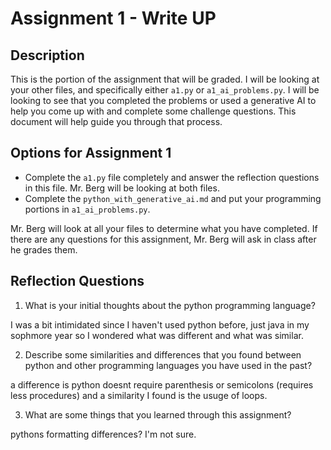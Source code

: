 # Assignment 1 - Write UP

## Description
This is the portion of the assignment that will be graded.  I will be looking at your other files, and specifically either `a1.py` or `a1_ai_problems.py`.  I will be looking to see that you completed the problems or used a generative AI to help you come up with and complete some challenge questions.  This document will help guide you through that process.

## Options for Assignment 1
- Complete the `a1.py` file completely and answer the reflection questions in this file.  Mr. Berg will be looking at both files.
- Complete the `python_with_generative_ai.md` and put your programming portions in `a1_ai_problems.py`.

Mr. Berg will look at all your files to determine what you have completed.  If there are any questions for this assignment, Mr. Berg will ask in class after he grades them.


## Reflection Questions

1. What is your initial thoughts about the python programming language?

I was a bit intimidated since I haven't used python before, just java in my sophmore year so I wondered what was different and what was similar. 


2. Describe some similarities and differences that you found between python and other programming languages you have used in the past?

a difference is python doesnt require parenthesis or semicolons (requires less procedures) and a similarity I found is the usuge of loops. 

3. What are some things that you learned through this assignment?

pythons formatting differences? I'm not sure.